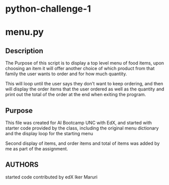 # python-challenge-1

# menu.py 

## Description

 The Purpose of this script is to display a top level menu of food items,
 upon choosing an item it will offer another choice of which product from that 
 family the user wants to order and for how much quantity.

 This will loop until the user says they don't want to keep ordering, and then
 will display the order items that the user ordered as well as the quantity and
 print out the total of the order at the end when exiting the program.

## Purpose

 This file was created for AI Bootcamp UNC with EdX, and started with starter
 code provided by the class, including the original menu dictionary and the
 display loop for the starting menu

 Second display of items, and order items and total of items was added by me as
 part of the assignment.


## AUTHORS

started code contributed by edX
Iker Maruri